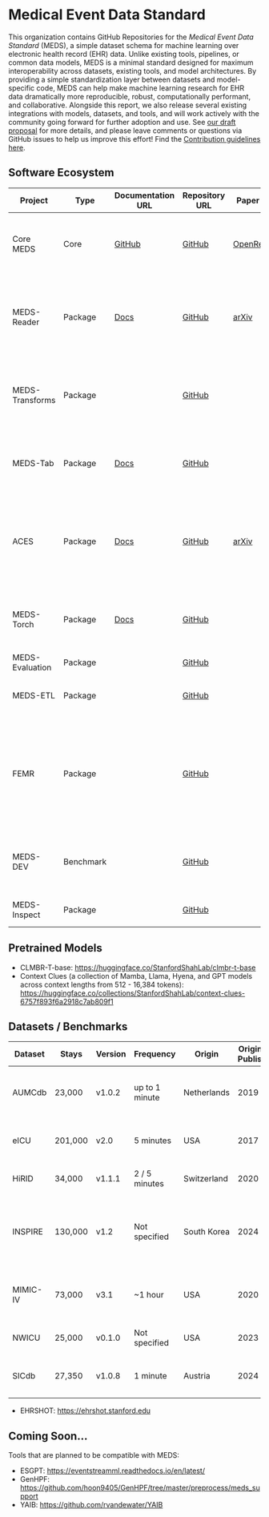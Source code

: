 # Medical Event Data Standard
This organization contains GitHub Repositories for the _Medical Event Data Standard_ (MEDS), a simple dataset schema for machine learning over electronic health record (EHR) data. Unlike existing tools, pipelines, or common data models, MEDS is a minimal standard designed for maximum interoperability across datasets, existing tools, and model architectures. By providing a simple standardization layer between datasets and model-specific code, MEDS can help make machine learning research for EHR data dramatically more reproducible, robust, computationally performant, and collaborative. Alongside this report, we also release several existing integrations with models, datasets, and tools, and will work actively with the community going forward for further adoption and use. See [our draft proposal](https://github.com/Medical-Event-Data-Standard/.github/blob/main/MEDS_TS4H.pdf) for more details, and please leave comments or questions via GitHub issues to help us improve this effort! Find the [Contribution guidelines here](https://github.com/Medical-Event-Data-Standard/.github/blob/main/CONTRIBUTING.md).
  

## Software Ecosystem

| Project         | Type    | Documentation URL                                      | Repository URL                                           | Paper URL                          | Description                                                                                       |
|-----------------|---------|--------------------------------------------------------|----------------------------------------------------------|------------------------------------|---------------------------------------------------------------------------------------------------|
| Core MEDS       | Core    | [GitHub](https://github.com/Medical-Event-Data-Standard) | [GitHub](https://github.com/Medical-Event-Data-Standard/meds) | [OpenReview](https://openreview.net/forum?id=IsHy2ebjIG) | A data standard and community for building and sharing EHR machine learning tools                |
| MEDS-Reader     | Package | [Docs](https://meds-reader.readthedocs.io/en/latest/)  | [GitHub](https://github.com/som-shahlab/meds_reader)      | [arXiv](https://arxiv.org/abs/2409.09095) | An optimized Python package for efficient EHR data processing achieving 10-100x improvements in memory, speed, and disk usage |
| MEDS-Transforms | Package |                                                        | [GitHub](https://github.com/mmcdermott/MEDS_transforms)   |                                    | A set of functions and scripts for extraction to and transformation/pre-processing of MEDS-formatted data. |
| MEDS-Tab        | Package | [Docs](https://meds-tab.readthedocs.io/en/latest/)     | [GitHub](https://github.com/mmcdermott/MEDS_Tabular_AutoML) |                                    | A library designed for automated tabularization, data preparation with aggregations and time windowing. |
| ACES            | Package | [Docs](https://eventstreamaces.readthedocs.io/en/latest/) | [GitHub](https://github.com/justin13601/aces)             | [arXiv](https://arxiv.org/abs/2406.19653) | A package and configuration language for reproducible extraction of task cohorts for machine learning over event-stream datasets |
| MEDS-Torch      | Package | [Docs](https://meds-torch.readthedocs.io/en/latest/)   | [GitHub](https://github.com/Oufattole/meds-torch)         |                                    | Advancing healthcare machine learning through flexible, robust, and scalable sequence modeling tools. |
| MEDS-Evaluation | Package |                                                        | [GitHub](https://github.com/kamilest/meds-evaluation)     |                                    | Evaluation pipeline for MEDS.                                                                     |
| MEDS-ETL        | Package |                                                        | [GitHub](https://github.com/Medical-Event-Data-Standard/meds_etl) |                                    | Efficient ETL that supports OMOP, MIMIC, eICU, PyHealth.                                          |
| FEMR            | Package |                                                        | [GitHub](https://github.com/som-shahlab/femr)             |                                    | A Python package for manipulating longitudinal EHR data for machine learning, with a focus on supporting the creation of foundation models and verifying their presumed benefits in healthcare. |
| MEDS-DEV | Benchmark |  | [GitHub](https://github.com/mmcdermott/MEDS-DEV) | | A benchmark for evaluating the performance of machine learning models on MEDS-formatted data. |    
| MEDS-Inspect | Package |  | [GitHub](https://github.com/rvandewater/MEDS-Inspect) | | A package to interactively inspect your MEDS data. |    

## Pretrained Models
  * CLMBR-T-base: https://huggingface.co/StanfordShahLab/clmbr-t-base
  * Context Clues (a collection of Mamba, Llama, Hyena, and GPT models across context lengths from 512 - 16,384 tokens): https://huggingface.co/collections/StanfordShahLab/context-clues-6757f893f6a2918c7ab809f1

## Datasets / Benchmarks
| Dataset                               | Stays   | Version    | Frequency            | Origin      | Originally Published    | License       | Repository Link                                                                                    | MEDS ETL                                                               | Full Dataset Name                                                                            |
| ------------------------------------- | ------- | ---------- | -------------------- | ----------- | ----------------------- | ------------- | -------------------------------------------------------------------------------------------------- | ---------------------------------------------------------------------- | -------------------------------------------------------------------------------------------- |
| AUMCdb                                | 23,000  | v1.0.2     | up to 1 minute       | Netherlands | 2019                    | Not specified | [DANS](https://lifesciences.datastations.nl/dataset.xhtml?persistentId=doi:10.17026/dans-22u-f8vd) | [Github](https://github.com/prockenschaub/AUMCdb_MEDS)                 | Amsterdam University Medical Center Database                                                 |
| eICU                                  | 201,000 | v2.0       | 5 minutes            | USA         | 2017                    | PhysioNet     | [PhysioNet](https://eicu-crd.mit.edu/)                                                             | [Github](https://github.com/Medical-Event-Data-Standard/eICU_MEDS)     | eICU Collaborative Research Database                                                         |
| HiRID                                 | 34,000  | v1.1.1     | 2 / 5 minutes        | Switzerland | 2020                    |     Physionet          | [PhysioNet](https://physionet.org/content/hirid/)                                                                                                    | [Github](https://github.com/rvandewater/HIRID_MEDS)                    | High-Resolution ICU Dataset                                                                  |
| INSPIRE                               | 130,000 | v1.2        | Not specified        | South Korea | 2024                    | Korea Credentialed Health Data License | [PhysioNet](https://physionet.org/content/inspire/)                                                | [Github](https://github.com/rvandewater/HIRID_MEDS)                    | INformative Surgical Patient dataset for Innovative Research Environment                     |
| MIMIC-IV                              | 73,000  | v3.1 <br> | ~1 hour              | USA         | 2020                    | PhysioNet     | [PhysioNet](https://mimic.mit.edu/)                                                                | [Github](https://github.com/Medical-Event-Data-Standard/MIMIC_IV_MEDS) | Medical Information Mart for Intensive Care IV                                               |
| NWICU                                 | 25,000  | v0.1.0     | Not specified        | USA         | 2023                    | Physionet          | [PhysioNet](https://physionet.org/content/nwicu-northwestern-icu/)                                 | [Github](https://github.com/rvandewater/NWICU_MEDS)                    | Northwestern ICU Database                                                                    |                                                          |
| SICdb                                 | 27,350  | v1.0.8     | 1 minute             | Austria     | 2024                    | PhysioNet     | [PhysioNet](https://physionet.org/content/sicdb/)                                                  | [Github](https://github.com/rvandewater/SICdb_MEDS)                    | Salzburg Intensive Care Database                                                             |


  * EHRSHOT: https://ehrshot.stanford.edu

## Coming Soon...

Tools that are planned to be compatible with MEDS:
  * ESGPT: https://eventstreamml.readthedocs.io/en/latest/
  * GenHPF: https://github.com/hoon9405/GenHPF/tree/master/preprocess/meds_support
  * YAIB: https://github.com/rvandewater/YAIB
